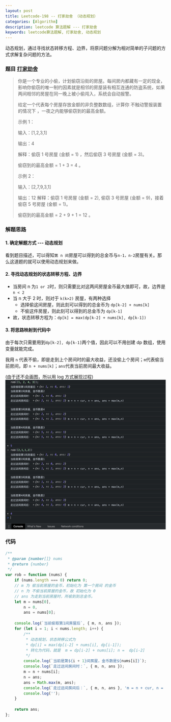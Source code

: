 ```yaml
---
layout: post
title: Leetcode-198 -- 打家劫舍 （动态规划）
categories: [Algorithm]
description: leetcode 算法题解 --- 打家劫舍
keywords: leetcode算法题解, 打家劫舍, 动态规划
---
```


动态规划，通过寻找状态转移方程、边界，将原问题分解为相对简单的子问题的方式求解复杂问题的方法。

### 题目 <a href='https://leetcode-cn.com/problems/house-robber/' target='_blank'>打家劫舍</a>

> 你是一个专业的小偷，计划偷窃沿街的房屋。每间房内都藏有一定的现金，影响你偷窃的唯一制约因素就是相邻的房屋装有相互连通的防盗系统，如果两间相邻的房屋在同一晚上被小偷闯入，系统会自动报警。
>
> 给定一个代表每个房屋存放金额的非负整数数组，计算你 不触动警报装置的情况下 ，一夜之内能够偷窃到的最高金额。
>
> 示例 1：
>
> 输入：[1,2,3,1]
>
> 输出：4
>
> 解释：偷窃 1 号房屋 (金额 = 1) ，然后偷窃 3 号房屋 (金额 = 3)。
>
> 偷窃到的最高金额 = 1 + 3 = 4 。
>
> 示例 2：
>
> 输入：[2,7,9,3,1]
>
> 输出：12
> 解释：偷窃 1 号房屋 (金额 = 2), 偷窃 3 号房屋 (金额 = 9)，接着偷窃 5 号房屋 (金额 = 1)。
>
> 偷窃到的最高金额 = 2 + 9 + 1 = 12 。

### 解题思路

#### 1. 确定解题方式 --- 动态规划

看到题目描述，可以得知`第 n 间`房屋可以得到的总金币与`n-1，n-2`房屋有关。那么这道题的就可以使用动态规划来做。

#### 2. 寻找动态规划的状态转移方程、边界

-   当房间 n 为`1 or 2`时，则只需要比对这两间房屋金币最大值即可，故，边界是 `n < 2`
-   当 n 大于 2 时，则对于 `k(k>2)` 房屋，有两种选择
    -   选择偷这间房屋，则此刻可以得到的总金币为 `dp[k-2] + nums[k]`
    -   不偷这件房屋，则此刻可以得到的总金币为 `dp[k-1]`
-   故，状态转移方程为：`dp[k] = max(dp[k-2] + nums[k], dp[k-1])`

#### 3. 将思路映射到代码中

由于每次只需要用到`dp[k-2], dp[k-1]`两个值，因此可以不用创建 dp 数组，使用变量就能完成。

我用 `n` 代表不偷，即是走到上个房间时的最大收益，还没偷上个房间；`m`代表偷当前房间，即 `n + nums[k]`；`ans`代表当前房间最大收益。

(由于还不会画图，所以用 log 方式展现过程)
![](/images/blog/algorithm/ac198.png)

### 代码

```javascript
/**
 * @param {number[]} nums
 * @return {number}
 */
var rob = function (nums) {
    if (nums.length === 0) return 0;
    // m 为 偷当前房屋的金币，初始化为 第一个房间 的金币
    // n 为 不偷当前房屋的金币，故 初始化为 0
    // ans 为走到当前房屋时，所偷到到总金币。
    let m = nums[0],
        n = 0,
        ans = nums[0];

    console.log(`当前偷取第1间房屋后`, { m, n, ans });
    for (let i = 1; i < nums.length; i++) {
        /**
         * 动态规划，状态转移公式为
         * dp[i] = max(dp[i-2] + nums[i], dp[i-1]);
         * 转化为代码，就是  m = dp[i-2] + nums[i]; n =  dp[i-2]
         */
        console.log(`当前是第${i + 1}间房屋，金币数是${nums[i]}`);
        console.log(`走过这间房间时：`, { m, n, ans });
        m = n + nums[i];
        n = ans;
        ans = Math.max(m, ans);
        console.log(`走过这间房间后：`, { m, n, ans }, 'm = n + cur, n = ans, ans = max(m,n)');
        console.log('');
    }

    return ans;
};
```
